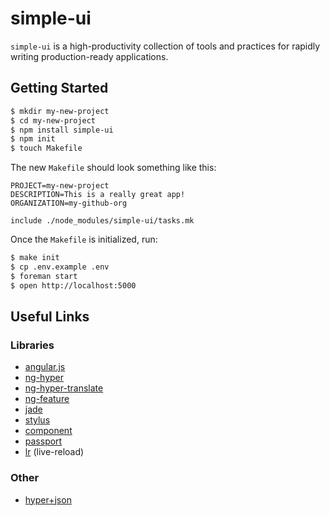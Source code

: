 simple-ui
=========

`simple-ui` is a high-productivity collection of tools and practices for rapidly writing production-ready applications.

Getting Started
---------------

```sh
$ mkdir my-new-project
$ cd my-new-project
$ npm install simple-ui
$ npm init
$ touch Makefile
```

The new `Makefile` should look something like this:

```make
PROJECT=my-new-project
DESCRIPTION=This is a really great app!
ORGANIZATION=my-github-org

include ./node_modules/simple-ui/tasks.mk
```

Once the `Makefile` is initialized, run:

```sh
$ make init
$ cp .env.example .env
$ foreman start
$ open http://localhost:5000
```

Useful Links
------------

### Libraries

* [angular.js](http://docs.angularjs.org/api)
* [ng-hyper](https://github.com/hypergroup/ng-hyper)
* [ng-hyper-translate](https://github.com/hypergroup/ng-hyper-translate)
* [ng-feature](https://github.com/camshaft/ng-feature)
* [jade](http://jade-lang.com/)
* [stylus](http://learnboost.github.io/stylus/)
* [component](https://github.com/component/component)
* [passport](http://passportjs.org/)
* [lr](https://github.com/mndvns/lr) (live-reload)

### Other

* [hyper+json](https://github.com/hypergroup/hyper-json)
